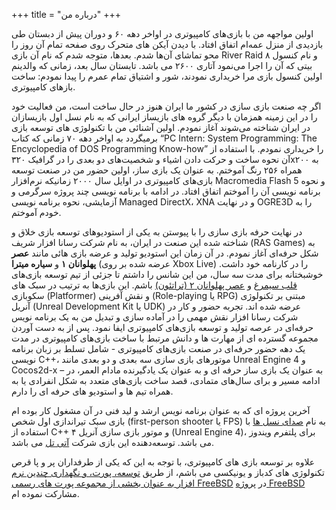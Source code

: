 +++
title = "درباره من"
+++

اولین مواجهه من با بازی‌های کامپیوتری در اواخر دهه ۶۰ و دوران پیش از دبستان طی بازدیدی از منزل عمه‌ام اتفاق افتاد. با دیدن آیکن های متحرک روی صفحه تمام آن روز را محو تماشای آن‌ها شدم. بعدها، متوجه شدم که نام آن بازی River Raid و نام کنسول ۸ بیتی که آن را اجرا می‌نمود آتاری ۲۶۰۰ می باشد. تابستان سال بعد، زمانی که والدینم اولین کنسول بازی مرا خریداری نمودند، شور و اشتیاق تمام عمرم را پیدا نمودم: ساخت بازهای کامپیوتری.

اگر چه صنعت بازی سازی در کشور ما ایران هنوز در حال ساخت است، من فعالیت خود را در این زمینه همزمان با دیگر گروه های بازیساز ایرانی که به نام نسل اول بازیسازان در ایران شناخته می‌شوند آغاز نمودم. اولین آشنائی من با تکنولوژی های توسعه بازی برمیگردد به اواخر دهه ۷۰ زمانی که کتاب “PC Intern: System Programming: The Encyclopedia of DOS Programming Know-how” را خریداری نمودم. با استفاده از آن نحوه ساخت و حرکت دادن اشیاء و شخصیت‌های دو بعدی را در گرافیک ۳۲۰x۲۰۰ به همراه ۲۵۶ رنگ آموختم. به عنوان یک بازی ساز، اولین حضور من در صنعت توسعه بازی‌های کامپیوتری در اوایل سال ۲۰۰۰ زمانیکه نرم‌افزار Macromedia Flash 5 و نحوه برنامه نویسی آن را آموختم اتفاق افتاد. در ادامه با برنامه نویسی چند پروژه سرگرمی و آزمایشی، نحوه برنامه نویسی Managed DirectX، XNA و در نهایت OGRE3D را به خودم آموختم.

در نهایت حرفه بازی سازی را با پیوستن به یکی از استودیوهای توسعه بازی خلاق و شناخته شده این صنعت در ایران، به نام شرکت رسانا افزار شریف (RAS Games) به شکل حرفه‌ای آغاز نمودم. در آن زمان این استودیو تولید و عرضه بازی هائی مانند __عصر پهلوانان ۱__ و __سیاره میترا__ (عرضه شده بر روی Xbox Live) را در کارنامه خود داشت. خوشبختانه برای مدت سه سال، من این شانس را داشتم تا جزئی از تیم توسعه بازی‌های [قلب سیمرغ](/projects/#resonance) و [عصر پهلوانان ۲ (تراتئون)](/projects/#thrateon) باشم. این بازی‌ها به ترتیب در سبک های سکوبازی (Platformer) و نقش آفرینی (Role-playing یا RPG) مبتنی بر تکنولوژی آنریل (Unreal Development Kit یا UDK) عرضه شده اند. تجربه حضور و کار در شرکت رسانا افزار نقش مهمی را در آماده سازی و تبدیل من به یک برنامه نویس حرفه‌ای در عرصه تولید و توسعه بازی‌های کامپیوتری ایفا نمود. پس از به دست آوردن مجموعه گسترده ای از مهارت ها و دانش مرتبط با ساخت بازی‌های کامپیوتری در مدت یک دهه حضور حرفه‌ای در صنعت بازی‌های کامپیوتری - شامل تسلط بر زبان برنامه نویسی C++، موتورهای بازی سازی سه بعدی و دو بعدی مانند Unreal Engine 4 و Cocos2d-x – به عنوان یک بازی ساز حرفه ای و به عنوان یک یادگیرنده مادام العمر، در ادامه مسیر و برای سال‌های متمادی، قصد ساخت بازی‌های متعدد به شکل انفرادی یا به همراه تیم ها و استودیو های حرفه ای را دارم.

آخرین پروژه ای که به عنوان برنامه نویس ارشد و لید فنی در آن مشغول کار بوده ام بازی سبک تیراندازی اول شخص (first-person shooter یا FPS) به نام  [صدای نسل ها](/projects/#reminiscence) با استفاده از C++ و موتور بازی سازی آنریل ۴ (Unreal Engine 4)، برای پلتفرم ویندوز می باشد. توسعه‌دهنده این بازی شرکت [آتی تل](http://atitel.com/) می باشد.

علاوه بر توسعه بازی های کامپیوتری، با توجه به این که یکی از طرفداران پر و پا قرص تکنولوژی های کدباز و یونیکسی می باشم،  از طریق [توسعه، پورت، و نگهداری چندین نرم افزار به عنوان بخشی از مجموعه پورت های رسمی FreeBSD](https://www.freebsd.org/cgi/ports.cgi?query=info%40babaei.net&stype=maintainer) در  [پروژه FreeBSD](https://www.freebsd.org/) مشارکت نموده ام.
